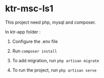 # ktr-msc-ls1

This project need php, mysql and composer. 

In ktr-app folder : 

1. Configure the .env file

2. Run `composer install`

3. To add migration, run `php artisan migrate`

4. To run the project, run `php artisan serve`

